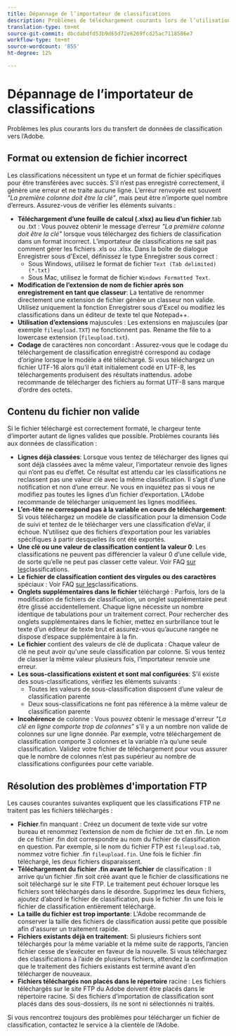 ```yaml
---
title: Dépannage de l’importateur de classifications
description: Problèmes de téléchargement courants lors de l’utilisation de l’importateur de classifications.
translation-type: tm+mt
source-git-commit: dbcdabdfd53b9d65d72e6269fcd25ac7118586e7
workflow-type: tm+mt
source-wordcount: '855'
ht-degree: 12%

---
```



# Dépannage de l’importateur de classifications

Problèmes les plus courants lors du transfert de données de classification vers l’Adobe.

## Format ou extension de fichier incorrect

Les classifications nécessitent un type et un format de fichier spécifiques pour être transférées avec succès. S’il n’est pas enregistré correctement, il génère une erreur et ne traite aucune ligne. L’erreur renvoyée est souvent *&quot;La première colonne doit être la clé&quot;*, mais peut être n’importe quel nombre d’erreurs. Assurez-vous de vérifier les éléments suivants :

* **Téléchargement d’une feuille de calcul (.xlsx) au lieu d’un fichier**.tab ou .txt : Vous pouvez obtenir le message d’erreur *&quot;La première colonne doit être la clé&quot;* lorsque vous téléchargez des fichiers de classification dans un format incorrect. L’importateur de classifications ne sait pas comment gérer les fichiers .xls ou .xlsx. Dans la boîte de dialogue Enregistrer sous d&#39;Excel, définissez le type Enregistrer sous correct :
   * Sous Windows, utilisez le format de fichier `Text (Tab delimited) (*.txt)`
   * Sous Mac, utilisez le format de fichier `Windows Formatted Text`.
* **Modification de l’extension de nom de fichier après son enregistrement en tant que classeur**: La tentative de renommer directement une extension de fichier génère un classeur non valide. Utilisez uniquement la fonction Enregistrer sous d&#39;Excel ou modifiez les classifications dans un éditeur de texte tel que Notepad++.
* **Utilisation d’extensions** majuscules : Les extensions en majuscules (par exemple `fileupload.TXT`) ne fonctionnent pas. Rename the file to a lowercase extension (`fileupload.txt`).
* **Codage** de caractères non concordant : Assurez-vous que le codage du téléchargement de classification enregistré correspond au codage d’origine lorsque le modèle a été téléchargé. Si vous téléchargez un fichier UTF-16 alors qu’il était initialement codé en UTF-8, les téléchargements produisent des résultats inattendus. adobe recommande de télécharger des fichiers au format UTF-8 sans marque d’ordre des octets.

## Contenu du fichier non valide

Si le fichier téléchargé est correctement formaté, le chargeur tente d’importer autant de lignes valides que possible. Problèmes courants liés aux données de classification :

* **Lignes déjà classées**: Lorsque vous tentez de télécharger des lignes qui sont déjà classées avec la même valeur, l’importateur renvoie des lignes qui n’ont pas eu d’effet. Ce résultat est attendu car les classifications ne reclassent pas une valeur clé avec la même classification. Il s’agit d’une notification et non d’une erreur. Ne vous en inquiétez pas si vous ne modifiez pas toutes les lignes d’un fichier d’exportation. L’Adobe recommande de télécharger uniquement les lignes modifiées.
* **L’en-tête ne correspond pas à la variable en cours de téléchargement**: Si vous téléchargez un modèle de classification pour la dimension Code de suivi et tentez de le télécharger vers une classification d’eVar, il échoue. N’utilisez que des fichiers d’exportation pour les variables spécifiques à partir desquelles ils ont été exportés.
* **Une clé ou une valeur de classification contient la valeur 0**: Les classifications ne peuvent pas différencier la valeur 0 d’une cellule vide, de sorte qu’elle ne peut pas classer cette valeur. Voir FAQ [sur les](../faq.md)classifications.
* **Le fichier de classification contient des virgules ou des caractères** spéciaux : Voir FAQ [sur les](../faq.md)classifications.
* **Onglets supplémentaires dans le fichier** téléchargé : Parfois, lors de la modification de fichiers de classification, un onglet supplémentaire peut être glissé accidentellement. Chaque ligne nécessite un nombre identique de tabulations pour un traitement correct. Pour rechercher des onglets supplémentaires dans le fichier, mettez en surbrillance tout le texte d’un éditeur de texte brut et assurez-vous qu’aucune rangée ne dispose d’espace supplémentaire à la fin.
* **Le fichier** contient des valeurs de clé de duplicata : Chaque valeur de clé ne peut avoir qu&#39;une seule classification par colonne. Si vous tentez de classer la même valeur plusieurs fois, l’importateur renvoie une erreur.
* **Les sous-classifications existent et sont mal configurées**: S’il existe des sous-classifications, vérifiez les éléments suivants :
   * Toutes les valeurs de sous-classification disposent d’une valeur de classification parente
   * Deux sous-classifications ne font pas référence à la même valeur de classification parente
* **Incohérence** de colonne : Vous pouvez obtenir le message d&#39;erreur *&quot;La clé en ligne comporte trop de colonnes&quot;* s&#39;il y a un nombre non valide de colonnes sur une ligne donnée. Par exemple, votre téléchargement de classification comporte 3 colonnes et la variable n’a qu’une seule classification. Validez votre fichier de téléchargement pour vous assurer que le nombre de colonnes n’est pas supérieur au nombre de classifications configurées pour cette variable.

## Résolution des problèmes d&#39;importation FTP

Les causes courantes suivantes expliquent que les classifications FTP ne traitent pas les fichiers téléchargés :

* **Fichier**.fin manquant : Créez un document de texte vide sur votre bureau et renommez l’extension de nom de fichier de .txt en .fin. Le nom de ce fichier .fin doit correspondre au nom du fichier de classification en question. Par exemple, si le nom du fichier FTP est `fileupload.tab`, nommez votre fichier .fin `fileupload.fin`. Une fois le fichier .fin téléchargé, les deux fichiers disparaissent.
* **Téléchargement du fichier .fin avant le fichier** de classification : Il arrive qu’un fichier .fin soit créé avant que le fichier de classifications ne soit téléchargé sur le site FTP. Le traitement peut échouer lorsque les fichiers sont téléchargés dans le désordre. Supprimez les deux fichiers, ajoutez d’abord le fichier de classification, puis le fichier .fin une fois le fichier de classification entièrement téléchargé.
* **La taille du fichier est trop importante**: L&#39;Adobe recommande de conserver la taille des fichiers de classification aussi petite que possible afin d&#39;assurer un traitement rapide.
* **Fichiers existants déjà en traitement**: Si plusieurs fichiers sont téléchargés pour la même variable et la même suite de rapports, l’ancien fichier cesse de s’exécuter en faveur de la nouvelle. Si vous téléchargez des classifications à l’aide de plusieurs fichiers, attendez la confirmation que le traitement des fichiers existants est terminé avant d’en télécharger de nouveaux.
* **Fichiers téléchargés non placés dans le répertoire** racine : Les fichiers téléchargés sur le site FTP du Adobe doivent être placés dans le répertoire racine. Si des fichiers d’importation de classification sont placés dans des sous-dossiers, ils ne sont ni sélectionnés ni traités.

Si vous rencontrez toujours des problèmes pour télécharger un fichier de classification, contactez le service à la clientèle de l’Adobe.
